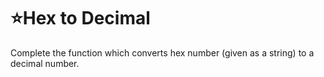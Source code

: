 # :star:Hex to Decimal

Complete the function which converts hex number (given as a string) to a decimal number.
